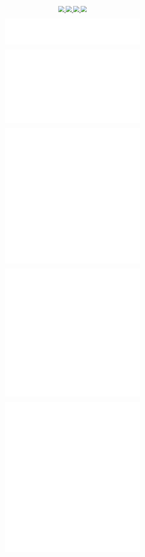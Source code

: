 <p align="center">
  <a href="https://artifacthub.io/packages/search?repo=nicholaswilde">
    <img src="https://img.shields.io/endpoint?url=https://artifacthub.io/badge/repository/nicholaswilde&style=for-the-badge" />
  </a>
  <a href="https://hub.docker.com/u/nicholaswilde">
    <img src="https://img.shields.io/static/v1.svg?color=384d54&labelColor=0db7ed&logoColor=ffffff&label=Docker%20Hub&message=nicholaswilde&logo=docker&style=for-the-badge" />
  </a>
  <a href="https://quay.io/user/nicholaswilde">
    <img src="https://img.shields.io/static/v1.svg?color=AAAAAA&labelColor=EE0000&logoColor=ffffff&label=Quay&message=nicholaswilde&logo=red%20hat&style=for-the-badge" />
  </a>
  <a href="https://wakatime.com/@nicholaswilde">
    <img src="https://wakatime.com/badge/user/ded7fdf3-86fe-47db-9d7b-965428efd5f0.svg?style=for-the-badge" />
  </a>
</p>

<p align="center">
  <a href="https://github.com/nicholaswilde">
    <img align="center" width="360px" src="./images/header.svg" />
  </a>
</p>

<p align="center">
  <a href="https://github.com/nicholaswilde">
    <img align="center" width="360px" src="./images/repositories.svg" />
  </a>
  <a href="https://github.com/nicholaswilde">
    <img align="center" width="360px" src="./images/acti-comm.svg" />
  </a>
</p>

<p align="center">
  <a href="https://github.com/nicholaswilde">
    <img align="center" width="360px" src="./images/iso-calender.svg" />
  </a>
  <a href="https://github.com/nicholaswilde">
    <img align="center" width="360px" src="./images/issue-pr-lang.svg" />
  </a>
</p>

<p align="center">
  <a href="https://wakatime.com/@nicholaswilde">
    <img align="center" width="360px" src="./images/metrics-plugin-wakatime.svg" />
  </a>
  <a href="https://github.com/nicholaswilde">
    <img align="center" width="360px" src="./images/analysis.svg" />
  </a>
</p>

<p align="center">
  <a href="https://github.com/nicholaswilde">
    <img align="center" width="360px" src="./images/github-habits.svg" />
  </a>
  <a href="https://github.com/nicholaswilde">
    <img align="center" width="360px" src="./images/achievements.svg" />
  </a>
</p>
